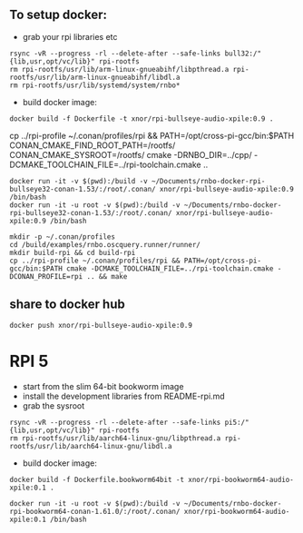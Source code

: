## To setup docker:
* grab your rpi libraries etc

```shell
rsync -vR --progress -rl --delete-after --safe-links bull32:/"{lib,usr,opt/vc/lib}" rpi-rootfs
rm rpi-rootfs/usr/lib/arm-linux-gnueabihf/libpthread.a rpi-rootfs/usr/lib/arm-linux-gnueabihf/libdl.a
rm rpi-rootfs/usr/lib/systemd/system/rnbo*
```


* build docker image:

```shell
docker build -f Dockerfile -t xnor/rpi-bullseye-audio-xpile:0.9 .
```

cp ../rpi-profile ~/.conan/profiles/rpi && PATH=/opt/cross-pi-gcc/bin:$PATH CONAN_CMAKE_FIND_ROOT_PATH=/rootfs/ CONAN_CMAKE_SYSROOT=/rootfs/ cmake -DRNBO_DIR=../cpp/ -DCMAKE_TOOLCHAIN_FILE=../rpi-toolchain.cmake ..


```shell
docker run -it -v $(pwd):/build -v ~/Documents/rnbo-docker-rpi-bullseye32-conan-1.53/:/root/.conan/ xnor/rpi-bullseye-audio-xpile:0.9 /bin/bash
docker run -it -u root -v $(pwd):/build -v ~/Documents/rnbo-docker-rpi-bullseye32-conan-1.53/:/root/.conan/ xnor/rpi-bullseye-audio-xpile:0.9 /bin/bash
```

```shell
mkdir -p ~/.conan/profiles
cd /build/examples/rnbo.oscquery.runner/runner/
mkdir build-rpi && cd build-rpi
cp ../rpi-profile ~/.conan/profiles/rpi && PATH=/opt/cross-pi-gcc/bin:$PATH cmake -DCMAKE_TOOLCHAIN_FILE=../rpi-toolchain.cmake -DCONAN_PROFILE=rpi .. && make
```

## share to docker hub
```shell
docker push xnor/rpi-bullseye-audio-xpile:0.9
```

# RPI 5

* start from the slim 64-bit bookworm image
* install the development libraries from README-rpi.md
* grab the sysroot

```shell
rsync -vR --progress -rl --delete-after --safe-links pi5:/"{lib,usr,opt/vc/lib}" rpi-rootfs
rm rpi-rootfs/usr/lib/aarch64-linux-gnu/libpthread.a rpi-rootfs/usr/lib/aarch64-linux-gnu/libdl.a
```

* build docker image:

```shell
docker build -f Dockerfile.bookworm64bit -t xnor/rpi-bookworm64-audio-xpile:0.1 .
```

```
docker run -it -u root -v $(pwd):/build -v ~/Documents/rnbo-docker-rpi-bookworm64-conan-1.61.0/:/root/.conan/ xnor/rpi-bookworm64-audio-xpile:0.1 /bin/bash
```
